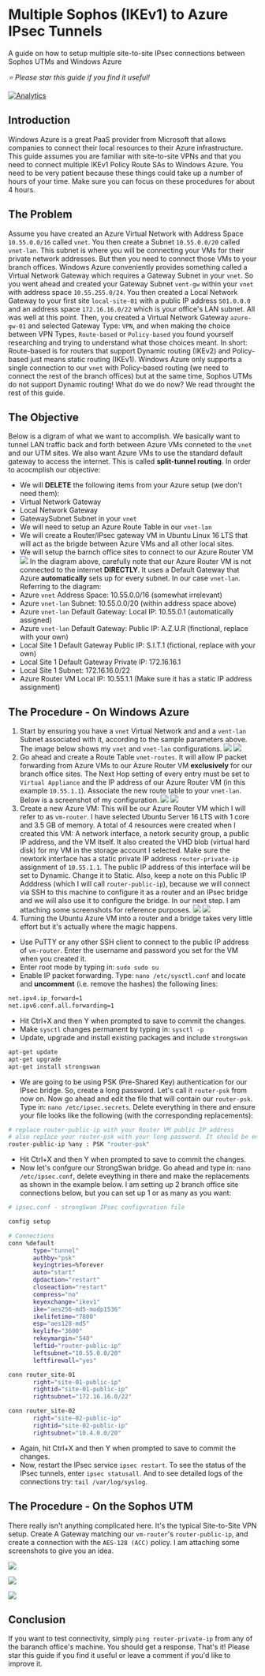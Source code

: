 # Multiple Sophos (IKEv1) to Azure IPsec Tunnels
A guide on how to setup multiple site-to-site IPsec connections between Sophos UTMs and Windows Azure

*:star: Please star this guide if you find it useful!*

[![Analytics](https://ga-beacon.appspot.com/UA-8535255-2/unosquare/strongswan-guide/)](https://github.com/igrigorik/ga-beacon)
 
## Introduction
Windows Azure is a great PaaS provider from Microsoft that allows companies to connect their local resources to their Azure infrastructure. This guide assumes you are familiar with site-to-site VPNs and that you need to connect multiple IKEv1 Policy Route SAs to Windows Azure. You need to be very patient because these things could take up a number of hours of your time. Make sure you can focus on these procedures for about 4 hours.

## The Problem
Assume you have created an Azure Virtual Network with Address Space `10.55.0.0/16` called `vnet`. You then create a Subnet `10.55.0.0/20` called `vnet-lan`. This subnet is where you will be connecting your VMs for their private network addresses. But then you need to connect those VMs to your branch offices. Windows Azure conveniently provides something called a Virtual Network Gateway which requires a Gateway Subnet in your `vnet`. So you went ahead and created your Gateway Subnet `vent-gw` within your `vnet` with address space `10.55.255.0/24`. You then created a Local Network Gateway to your first site `local-site-01` with a public IP address `S01.0.0.0` and an address space `172.16.16.0/22` which is your office's LAN subnet. All was well at this point. Then, you created a Virtual Network Gateway `azure-gw-01` and selected Gateway Type: `VPN`, and when making the choice between VPN Types, `Route-based` or `Policy-based` you found yourself researching and trying to understand what those choices meant. In short: Route-based is for routers that support Dynamic routing (IKEv2) and Policy-based just means static routing (IKEv1). Windows Azure only supports a single connection to our `vnet` with Policy-based routing (we need to connect the rest of the branch offices) but at the same time, Sophos UTMs do not support Dynamic routing! What do we do now? We read throught the rest of this guide.

## The Objective
Below is a digram of what we want to accomplish. We basically want to tunnel LAN traffic back and forth between Azure VMs conneted to the `vnet` and our UTM sites. We also want Azure VMs to use the standard default gateway to access the internet. This is called **split-tunnel routing**. In order to acocmplish our objective:
- We will **DELETE** the following items from your Azure setup (we don't need them):
 - Virtual Network Gateway
 - Local Network Gateway
 - GatewaySubnet Subnet in your `vnet`
- We will need to setup an Azure Route Table in our `vnet-lan`
- We will create a Router/IPsec gateway VM in Ubuntu Linux 16 LTS that will act as the brigde between Azure VMs and all other local sites.
- We will setup the barnch office sites to connect to our Azure Router VM
<img src="https://raw.githubusercontent.com/mariodivece/blog/master/images/diagram-objective.png"></img>
In the diagram above, carefully note that our Azure Router VM is not connected to the internet **DIRECTLY**. It uses a Default Gateway that Azure **automatically** sets up for every subnet. In our case `vnet-lan`. Referring to the diagram:
- Azure `vnet` Address Space: 10.55.0.0/16 (somewhat irrelevant)
- Azure `vnet-lan` Subnet: 10.55.0.0/20 (within address space above)
- Azure `vnet-lan` Default Gateway: Local IP: 10.55.0.1 (automatically assigned)
- Azure `vnet-lan` Default Gateway: Public IP: A.Z.U.R (finctional, replace with your own)
- Local Site 1 Default Gateway Public IP: S.I.T.1 (fictional, replace with your own)
- Local Site 1 Default Gateway Private IP: 172.16.16.1
- Local Site 1 Subnet: 172.16.16.0/22
- Azure Router VM Local IP: 10.55.1.1 (Make sure it has a static IP address assignment)
 
## The Procedure - On Windows Azure
1. Start by ensuring you have a `vnet` Virtual Network and and a `vent-lan` Subnet associated with it, according to the sample parameters above. The image below shows my `vnet` and `vnet-lan` configurations. <img src="https://raw.githubusercontent.com/mariodivece/blog/master/images/vnet-config.png"></img> <img src="https://raw.githubusercontent.com/mariodivece/blog/master/images/vnet-lan-config.png"></img>
2. Go ahead and create a Route Table `vnet-routes`. It will allow IP packet forwarding from Azure VMs to our Azure Router VM **exclusively** for our branch office sites. The Next Hop setting of every entry must be set to `Virtual Appliance` and the IP address of our Azure Router VM (in this example `10.55.1.1`). Associate the new route table to your `vnet-lan`. Below is a screenshot of my configuration. <img src="https://raw.githubusercontent.com/mariodivece/blog/master/images/vnet-routes.png"></img> <img src="https://raw.githubusercontent.com/mariodivece/blog/master/images/vnet-routes-config.png"></img>
3. Create a new Azure VM: This will be our Azure Router VM which I will refer to as `vm-router`. I have selected Ubuntu Server 16 LTS with 1 core and 3.5 GB of memory. A total of 4 resources were created when I created this VM: A network interface, a netork security group, a public IP address, and the VM itself. It also created the VHD blob (virtual hard disk) for my VM in the storage account I selected. Make sure the newtork interface has a static private IP address `router-private-ip` assignment of `10.55.1.1`. The public IP address of this interface will be set to Dynamic. Change it to Static. Also, keep a note on this Public IP Adddress (which I will call `router-public-ip`), because we will connect via SSH to this machine to configure it as a router and an IPsec bridge and we will also use it to configure the bridge. In our next step. I am attaching some screenshots for reference purposes. <img src="https://raw.githubusercontent.com/mariodivece/blog/master/images/vm-router-vm.png"></img> <img src="https://raw.githubusercontent.com/mariodivece/blog/master/images/vm-router-config.png"></img>
4. Turning the Ubuntu Azure VM into a router and a bridge takes very little effort but it's actually where the magic happens.
 - Use PuTTY or any other SSH client to connect to the public IP address of `vm-router`. Enter the username and password you set for the VM when you created it.
 - Enter root mode by typing in: `sudo sudo su`
 - Enable IP packet forwarding. Type: `nano /etc/sysctl.conf` and locate and **uncomment** (i.e. remove the hashes) the following lines:
 ```bash
net.ipv4.ip_forward=1
net.ipv6.conf.all.forwarding=1
```
 - Hit Ctrl+X and then Y when prompted to save to commit the changes.
 - Make `sysctl` changes permanent by typing in: `sysctl -p`
 - Update, upgrade and install existing packages and include `strongswan`
 ```bash
apt-get update
apt-get upgrade
apt-get install strongswan
 ```
 - We are going to be using PSK (Pre-Shared Key) authentication for our IPsec bridge. So, create a long password. Let's call it `router-psk` from now on. Now go ahead and edit the file that will contain our `router-psk`. Type in: `nano /etc/ipsec.secrets`. Delete everything in there and ensure your file looks like the following (with the corresponding replacements):
 ```bash
 # replace router-public-ip with your Router VM public IP address
 # also replace your router-psk with your long password. It should be enclosed in double quotes.
 router-public-ip %any : PSK "router-psk"
 ```
- Hit Ctrl+X and then Y when prompted to save to commit the changes.
- Now let's confgure our StrongSwan bridge. Go ahead and type in: `nano /etc/ipsec.conf`, delete eveything in there and make the replacements as shown in the example below. I am setting up 2 branch office site connections below, but you can set up 1 or as many as you want:
 ```bash
# ipsec.conf - strongSwan IPsec configuration file

config setup

# Connections
conn %default
        type="tunnel"
        authby="psk"
        keyingtries=%forever
        auto="start"
        dpdaction="restart"
        closeaction="restart"
        compress="no"
        keyexchange="ikev1"
        ike="aes256-md5-modp1536"
        ikelifetime="7800"
        esp="aes128-md5"
        keylife="3600"
        rekeymargin="540"
        leftid="router-public-ip"
        leftsubnet="10.55.0.0/20"
        leftfirewall="yes"

conn router_site-01
        right="site-01-public-ip"
        rightid="site-01-public-ip"
        rightsubnet="172.16.16.0/22"

conn router_site-02
        right="site-02-public-ip"
        rightid="site-02-public-ip"
        rightsubnet="10.4.0.0/20"

 ```
- Again, hit Ctrl+X and then Y when prompted to save to commit the changes.
- Now, restart the IPsec service `ipsec restart`. To see the status of the IPsec tunnels, enter `ipsec statusall`. And to see detailed logs of the connections try: `tail /var/log/syslog`.

## The Procedure - On the Sophos UTM

There really isn't anything complicated here. It's the typical Site-to-Site VPN setup. Create A Gateway matching our `vm-router`'s `router-public-ip`, and create a connection with the `AES-128 (ACC)` policy. I am attaching some screenshots to give you an idea.

<img src="https://raw.githubusercontent.com/mariodivece/blog/master/images/sophos-gateway.png"></img>

<img src="https://raw.githubusercontent.com/mariodivece/blog/master/images/sophos-policy.png"></img>

<img src="https://raw.githubusercontent.com/mariodivece/blog/master/images/sophos-connection.png"></img>

## Conclusion

If you want to test connectivity, simply `ping router-private-ip` from any of the baranch office's machine. You should get a response. That's it! Please star this guide if you find it useful or leave a comment if you'd like to improve it.
